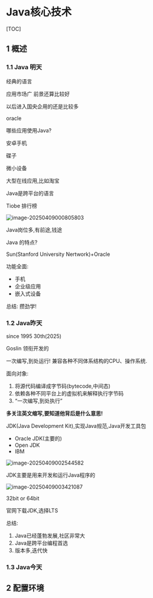 # Java核心技术

[TOC]

## 1 概述

### 1.1 Java 明天

经典的语言

应用市场广 前景还算比较好

以后进入国央企用的还是比较多

oracle



哪些应用使用Java?

安卓手机

碟子

微小设备

大型在线应用,比如淘宝





Java是跨平台的语言



Tiobe 排行榜

![image-20250409000805803](/Users/kaihaverz/Pictures/Typora/image-20250409000805803.png)





Java岗位多,有前途,钱途





Java 的特点?

Sun(Stanford University Nertwork)+Oracle

功能全面:

- 手机
- 企业级应用
- 嵌入式设备



总结: 攒劲学!







### 1.2 Java昨天

since 1995 30th(2025)

Goslin 领衔开发的



一次编写,到处运行! 兼容各种不同体系结构的CPU、操作系统.

面向对象:

1. 将源代码编译成字节码(bytecode,中间态)
2. 依赖各种不同平台上的虚拟机来解释执行字节码
3. “一次编写,到处执行”



**多关注英文缩写,要知道他背后是什么意思!**

JDK(Java Development Kit),实现Java规范,Java开发工具包

- Oracle JDK(主要的)
- Open JDK
- IBM



![image-20250409002544582](/Users/kaihaverz/Pictures/Typora/image-20250409002544582.png)



JDK主要是用来开发和运行Java程序的

![image-20250409003421087](/Users/kaihaverz/Pictures/Typora/image-20250409003421087.png)

32bit or 64bit





官网下载JDK,选择LTS



总结:

1. Java已经蓬勃发展,社区非常大
2. Java是跨平台编程首选
3. 版本多,迭代快





### 1.3 Java今天







## 2 配置环境

